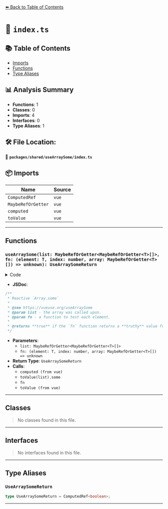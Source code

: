 [⬅️ Back to Table of Contents](../../../index.md)

# 📄 `index.ts`

## 📚 Table of Contents

- [Imports](#imports)
- [Functions](#functions)
- [Type Aliases](#type-aliases)

## 📊 Analysis Summary

- **Functions**: 1
- **Classes**: 0
- **Imports**: 4
- **Interfaces**: 0
- **Type Aliases**: 1

## 🛠️ File Location:
📂 **`packages/shared/useArraySome/index.ts`**

## 📦 Imports

| Name | Source |
|------|--------|
| `ComputedRef` | `vue` |
| `MaybeRefOrGetter` | `vue` |
| `computed` | `vue` |
| `toValue` | `vue` |


---

## Functions

### `useArraySome(list: MaybeRefOrGetter<MaybeRefOrGetter<T>[]>, fn: (element: T, index: number, array: MaybeRefOrGetter<T>[]) => unknown): UseArraySomeReturn`

<details><summary>Code</summary>

```ts
export function useArraySome<T>(
  list: MaybeRefOrGetter<MaybeRefOrGetter<T>[]>,
  fn: (element: T, index: number, array: MaybeRefOrGetter<T>[]) => unknown,
): UseArraySomeReturn {
  return computed(() => toValue(list).some((element, index, array) => fn(toValue(element), index, array)))
}
```
</details>

- **JSDoc**:
```ts
/**
 * Reactive `Array.some`
 *
 * @see https://vueuse.org/useArraySome
 * @param list - the array was called upon.
 * @param fn - a function to test each element.
 *
 * @returns **true** if the `fn` function returns a **truthy** value for any element from the array. Otherwise, **false**.
 */
```

- **Parameters**:
  - `list: MaybeRefOrGetter<MaybeRefOrGetter<T>[]>`
  - `fn: (element: T, index: number, array: MaybeRefOrGetter<T>[]) => unknown`
- **Return Type**: `UseArraySomeReturn`
- **Calls**:
  - `computed (from vue)`
  - `toValue(list).some`
  - `fn`
  - `toValue (from vue)`

---

## Classes

> No classes found in this file.


---

## Interfaces

> No interfaces found in this file.


---

## Type Aliases

### `UseArraySomeReturn`

```ts
type UseArraySomeReturn = ComputedRef<boolean>;
```


---